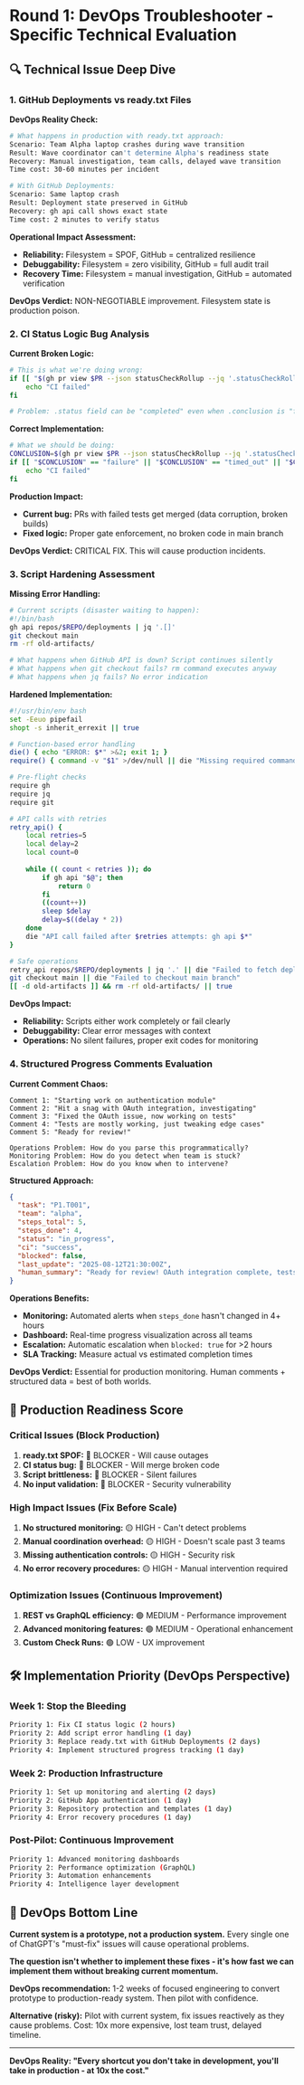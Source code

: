 # Round 1: DevOps Troubleshooter - Specific Technical Evaluation

## 🔍 Technical Issue Deep Dive

### 1. GitHub Deployments vs ready.txt Files

**DevOps Reality Check:**
```bash
# What happens in production with ready.txt approach:
Scenario: Team Alpha laptop crashes during wave transition
Result: Wave coordinator can't determine Alpha's readiness state
Recovery: Manual investigation, team calls, delayed wave transition
Time cost: 30-60 minutes per incident

# With GitHub Deployments:
Scenario: Same laptop crash
Result: Deployment state preserved in GitHub
Recovery: gh api call shows exact state
Time cost: 2 minutes to verify status
```

**Operational Impact Assessment:**
- **Reliability:** Filesystem = SPOF, GitHub = centralized resilience
- **Debuggability:** Filesystem = zero visibility, GitHub = full audit trail
- **Recovery Time:** Filesystem = manual investigation, GitHub = automated verification

**DevOps Verdict:** NON-NEGOTIABLE improvement. Filesystem state is production poison.

### 2. CI Status Logic Bug Analysis

**Current Broken Logic:**
```bash
# This is what we're doing wrong:
if [[ "$(gh pr view $PR --json statusCheckRollup --jq '.statusCheckRollup[0].status')" == "FAILURE" ]]; then
    echo "CI failed"
fi

# Problem: .status field can be "completed" even when .conclusion is "failure"
```

**Correct Implementation:**
```bash
# What we should be doing:
CONCLUSION=$(gh pr view $PR --json statusCheckRollup --jq '.statusCheckRollup[0].conclusion // empty')
if [[ "$CONCLUSION" == "failure" || "$CONCLUSION" == "timed_out" || "$CONCLUSION" == "cancelled" ]]; then
    echo "CI failed"
fi
```

**Production Impact:**
- **Current bug:** PRs with failed tests get merged (data corruption, broken builds)
- **Fixed logic:** Proper gate enforcement, no broken code in main branch

**DevOps Verdict:** CRITICAL FIX. This will cause production incidents.

### 3. Script Hardening Assessment

**Missing Error Handling:**
```bash
# Current scripts (disaster waiting to happen):
#!/bin/bash
gh api repos/$REPO/deployments | jq '.[]'
git checkout main
rm -rf old-artifacts/

# What happens when GitHub API is down? Script continues silently
# What happens when git checkout fails? rm command executes anyway
# What happens when jq fails? No error indication
```

**Hardened Implementation:**
```bash
#!/usr/bin/env bash
set -Eeuo pipefail
shopt -s inherit_errexit || true

# Function-based error handling
die() { echo "ERROR: $*" >&2; exit 1; }
require() { command -v "$1" >/dev/null || die "Missing required command: $1"; }

# Pre-flight checks
require gh
require jq  
require git

# API calls with retries
retry_api() {
    local retries=5
    local delay=2
    local count=0
    
    while (( count < retries )); do
        if gh api "$@"; then
            return 0
        fi
        ((count++))
        sleep $delay
        delay=$((delay * 2))
    done
    die "API call failed after $retries attempts: gh api $*"
}

# Safe operations
retry_api repos/$REPO/deployments | jq '.' || die "Failed to fetch deployments"
git checkout main || die "Failed to checkout main branch"
[[ -d old-artifacts ]] && rm -rf old-artifacts/ || true
```

**DevOps Impact:**
- **Reliability:** Scripts either work completely or fail clearly
- **Debuggability:** Clear error messages with context
- **Operations:** No silent failures, proper exit codes for monitoring

### 4. Structured Progress Comments Evaluation

**Current Comment Chaos:**
```
Comment 1: "Starting work on authentication module"
Comment 2: "Hit a snag with OAuth integration, investigating"  
Comment 3: "Fixed the OAuth issue, now working on tests"
Comment 4: "Tests are mostly working, just tweaking edge cases"
Comment 5: "Ready for review!"

Operations Problem: How do you parse this programmatically?
Monitoring Problem: How do you detect when team is stuck?
Escalation Problem: How do you know when to intervene?
```

**Structured Approach:**
```json
{
  "task": "P1.T001",
  "team": "alpha",
  "steps_total": 5,
  "steps_done": 4,
  "status": "in_progress",
  "ci": "success",
  "blocked": false,
  "last_update": "2025-08-12T21:30:00Z",
  "human_summary": "Ready for review! OAuth integration complete, tests passing."
}
```

**Operations Benefits:**
- **Monitoring:** Automated alerts when `steps_done` hasn't changed in 4+ hours
- **Dashboard:** Real-time progress visualization across all teams
- **Escalation:** Automatic escalation when `blocked: true` for >2 hours
- **SLA Tracking:** Measure actual vs estimated completion times

**DevOps Verdict:** Essential for production monitoring. Human comments + structured data = best of both worlds.

## 🚨 Production Readiness Score

### Critical Issues (Block Production)
1. **ready.txt SPOF:** 🔴 BLOCKER - Will cause outages
2. **CI status bug:** 🔴 BLOCKER - Will merge broken code  
3. **Script brittleness:** 🔴 BLOCKER - Silent failures
4. **No input validation:** 🔴 BLOCKER - Security vulnerability

### High Impact Issues (Fix Before Scale)
1. **No structured monitoring:** 🟡 HIGH - Can't detect problems
2. **Manual coordination overhead:** 🟡 HIGH - Doesn't scale past 3 teams
3. **Missing authentication controls:** 🟡 HIGH - Security risk
4. **No error recovery procedures:** 🟡 HIGH - Manual intervention required

### Optimization Issues (Continuous Improvement)
1. **REST vs GraphQL efficiency:** 🟢 MEDIUM - Performance improvement
2. **Advanced monitoring features:** 🟢 MEDIUM - Operational enhancement
3. **Custom Check Runs:** 🟢 LOW - UX improvement

## 🛠️ Implementation Priority (DevOps Perspective)

### Week 1: Stop the Bleeding
```bash
Priority 1: Fix CI status logic (2 hours)
Priority 2: Add script error handling (1 day)
Priority 3: Replace ready.txt with GitHub Deployments (2 days)
Priority 4: Implement structured progress tracking (1 day)
```

### Week 2: Production Infrastructure
```bash
Priority 1: Set up monitoring and alerting (2 days)
Priority 2: GitHub App authentication (1 day)  
Priority 3: Repository protection and templates (1 day)
Priority 4: Error recovery procedures (1 day)
```

### Post-Pilot: Continuous Improvement
```bash
Priority 1: Advanced monitoring dashboards
Priority 2: Performance optimization (GraphQL)
Priority 3: Automation enhancements
Priority 4: Intelligence layer development
```

## 🎯 DevOps Bottom Line

**Current system is a prototype, not a production system.** Every single one of ChatGPT's "must-fix" issues will cause operational problems.

**The question isn't whether to implement these fixes - it's how fast we can implement them without breaking current momentum.**

**DevOps recommendation:** 1-2 weeks of focused engineering to convert prototype to production-ready system. Then pilot with confidence.

**Alternative (risky):** Pilot with current system, fix issues reactively as they cause problems. Cost: 10x more expensive, lost team trust, delayed timeline.

---

**DevOps Reality: "Every shortcut you don't take in development, you'll take in production - at 10x the cost."**